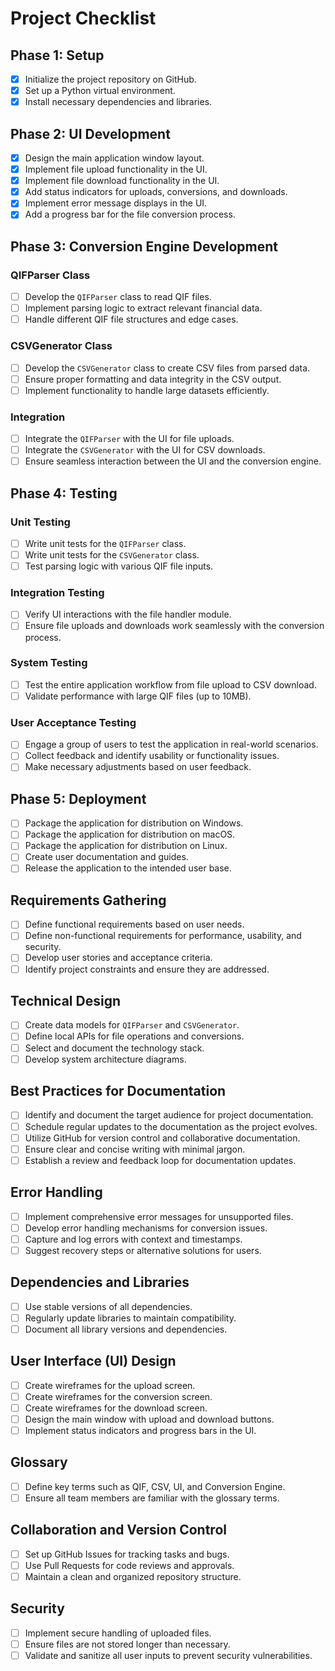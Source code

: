 # Project Checklist

## Phase 1: Setup
- [X] Initialize the project repository on GitHub.
- [X] Set up a Python virtual environment.
- [X] Install necessary dependencies and libraries.

## Phase 2: UI Development
- [X] Design the main application window layout.
- [X] Implement file upload functionality in the UI.
- [X] Implement file download functionality in the UI.
- [X] Add status indicators for uploads, conversions, and downloads.
- [X] Implement error message displays in the UI.
- [X] Add a progress bar for the file conversion process.

## Phase 3: Conversion Engine Development
### QIFParser Class
- [ ] Develop the `QIFParser` class to read QIF files.
- [ ] Implement parsing logic to extract relevant financial data.
- [ ] Handle different QIF file structures and edge cases.

### CSVGenerator Class
- [ ] Develop the `CSVGenerator` class to create CSV files from parsed data.
- [ ] Ensure proper formatting and data integrity in the CSV output.
- [ ] Implement functionality to handle large datasets efficiently.

### Integration
- [ ] Integrate the `QIFParser` with the UI for file uploads.
- [ ] Integrate the `CSVGenerator` with the UI for CSV downloads.
- [ ] Ensure seamless interaction between the UI and the conversion engine.

## Phase 4: Testing
### Unit Testing
- [ ] Write unit tests for the `QIFParser` class.
- [ ] Write unit tests for the `CSVGenerator` class.
- [ ] Test parsing logic with various QIF file inputs.

### Integration Testing
- [ ] Verify UI interactions with the file handler module.
- [ ] Ensure file uploads and downloads work seamlessly with the conversion process.

### System Testing
- [ ] Test the entire application workflow from file upload to CSV download.
- [ ] Validate performance with large QIF files (up to 10MB).

### User Acceptance Testing
- [ ] Engage a group of users to test the application in real-world scenarios.
- [ ] Collect feedback and identify usability or functionality issues.
- [ ] Make necessary adjustments based on user feedback.

## Phase 5: Deployment
- [ ] Package the application for distribution on Windows.
- [ ] Package the application for distribution on macOS.
- [ ] Package the application for distribution on Linux.
- [ ] Create user documentation and guides.
- [ ] Release the application to the intended user base.

## Requirements Gathering
- [ ] Define functional requirements based on user needs.
- [ ] Define non-functional requirements for performance, usability, and security.
- [ ] Develop user stories and acceptance criteria.
- [ ] Identify project constraints and ensure they are addressed.

## Technical Design
- [ ] Create data models for `QIFParser` and `CSVGenerator`.
- [ ] Define local APIs for file operations and conversions.
- [ ] Select and document the technology stack.
- [ ] Develop system architecture diagrams.

## Best Practices for Documentation
- [ ] Identify and document the target audience for project documentation.
- [ ] Schedule regular updates to the documentation as the project evolves.
- [ ] Utilize GitHub for version control and collaborative documentation.
- [ ] Ensure clear and concise writing with minimal jargon.
- [ ] Establish a review and feedback loop for documentation updates.

## Error Handling
- [ ] Implement comprehensive error messages for unsupported files.
- [ ] Develop error handling mechanisms for conversion issues.
- [ ] Capture and log errors with context and timestamps.
- [ ] Suggest recovery steps or alternative solutions for users.

## Dependencies and Libraries
- [ ] Use stable versions of all dependencies.
- [ ] Regularly update libraries to maintain compatibility.
- [ ] Document all library versions and dependencies.

## User Interface (UI) Design
- [ ] Create wireframes for the upload screen.
- [ ] Create wireframes for the conversion screen.
- [ ] Create wireframes for the download screen.
- [ ] Design the main window with upload and download buttons.
- [ ] Implement status indicators and progress bars in the UI.

## Glossary
- [ ] Define key terms such as QIF, CSV, UI, and Conversion Engine.
- [ ] Ensure all team members are familiar with the glossary terms.

## Collaboration and Version Control
- [ ] Set up GitHub Issues for tracking tasks and bugs.
- [ ] Use Pull Requests for code reviews and approvals.
- [ ] Maintain a clean and organized repository structure.

## Security
- [ ] Implement secure handling of uploaded files.
- [ ] Ensure files are not stored longer than necessary.
- [ ] Validate and sanitize all user inputs to prevent security vulnerabilities. 